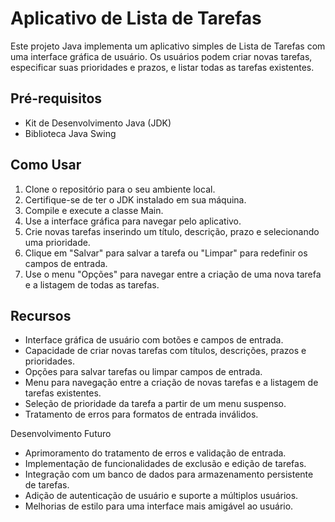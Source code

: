 # Aplicativo de Lista de Tarefas
Este projeto Java implementa um aplicativo simples de Lista de Tarefas com uma interface gráfica de usuário. Os usuários podem criar novas tarefas, especificar suas prioridades e prazos, e listar todas as tarefas existentes.

## Pré-requisitos
- Kit de Desenvolvimento Java (JDK)
- Biblioteca Java Swing
  
## Como Usar
1. Clone o repositório para o seu ambiente local.
2. Certifique-se de ter o JDK instalado em sua máquina.
3. Compile e execute a classe Main.
4. Use a interface gráfica para navegar pelo aplicativo.
5. Crie novas tarefas inserindo um título, descrição, prazo e selecionando uma prioridade.
6. Clique em "Salvar" para salvar a tarefa ou "Limpar" para redefinir os campos de entrada.
7. Use o menu "Opções" para navegar entre a criação de uma nova tarefa e a listagem de todas as tarefas.

## Recursos
- Interface gráfica de usuário com botões e campos de entrada.
- Capacidade de criar novas tarefas com títulos, descrições, prazos e prioridades.
- Opções para salvar tarefas ou limpar campos de entrada.
- Menu para navegação entre a criação de novas tarefas e a listagem de tarefas existentes.
- Seleção de prioridade da tarefa a partir de um menu suspenso.
- Tratamento de erros para formatos de entrada inválidos.

Desenvolvimento Futuro
- Aprimoramento do tratamento de erros e validação de entrada.
- Implementação de funcionalidades de exclusão e edição de tarefas.
- Integração com um banco de dados para armazenamento persistente de tarefas.
- Adição de autenticação de usuário e suporte a múltiplos usuários.
- Melhorias de estilo para uma interface mais amigável ao usuário.
